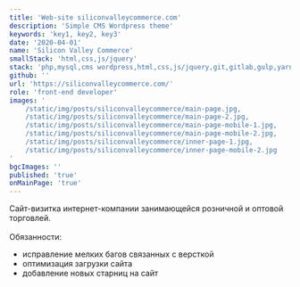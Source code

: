 ```yaml
---
title: 'Web-site siliconvalleycommerce.com'
description: 'Simple CMS Wordpress theme'
keywords: 'key1, key2, key3'
date: '2020-04-01'
name: 'Silicon Valley Commerce'
smallStack: 'html,css,js/jquery'
stack: 'php,mysql,cms wordpress,html,css,js/jquery,git,gitlab,gulp,yarn'
github: ''
url: 'https://siliconvalleycommerce.com/'
role: 'front-end developer'
images: '
    /static/img/posts/siliconvalleycommerce/main-page.jpg,
    /static/img/posts/siliconvalleycommerce/main-page-2.jpg,
    /static/img/posts/siliconvalleycommerce/main-page-mobile-1.jpg,
    /static/img/posts/siliconvalleycommerce/main-page-mobile-2.jpg,
    /static/img/posts/siliconvalleycommerce/inner-page-1.jpg,
    /static/img/posts/siliconvalleycommerce/inner-page-mobile-2.jpg
'
bgcImages: ''
published: 'true'
onMainPage: 'true'
---
```

Сайт-визитка интернет-компании занимающейся розничной и оптовой торговлей. 
<br>
<br>
Обязанности:
- исправление мелких багов связанных с версткой
- оптимизация загрузки сайта
- добавление новых старниц на сайт